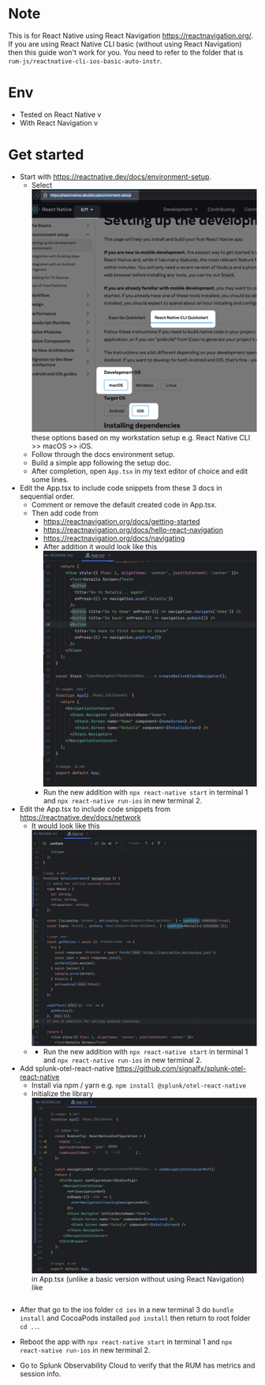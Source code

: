 # Note
This is for React Native using React Navigation https://reactnavigation.org/. If you are using React Native CLI basic (without using React Navigation) then this guide won't work for you. You need to refer to the folder that is `rum-js/reactnative-cli-ios-basic-auto-instr`.

# Env
- Tested on React Native v
- With React Navigation v

# Get started
- Start with https://reactnative.dev/docs/environment-setup.
    - Select ![](i1.png) these options based on my workstation setup e.g. React Native CLI >> macOS >> iOS.
    - Follow through the docs environment setup.
    - Build a simple app following the setup doc.
    - After completion, open `App.tsx` in my text editor of choice and edit some lines.
- Edit the App.tsx to include code snippets from these 3 docs in sequential order.
    - Comment or remove the default created code in App.tsx.
    - Then add code from
        - https://reactnavigation.org/docs/getting-started
        - https://reactnavigation.org/docs/hello-react-navigation
        - https://reactnavigation.org/docs/navigating
        - After addition it would look like this ![](i2.png)
        - Run the new addition with `npx react-native start` in terminal 1 and `npx react-native run-ios` in new terminal 2.
- Edit the App.tsx to include code snippets from https://reactnative.dev/docs/network
    - It would look like this ![](i3.png) 
    - - Run the new addition with `npx react-native start` in terminal 1 and `npx react-native run-ios` in new terminal 2.
- Add splunk-otel-react-native https://github.com/signalfx/splunk-otel-react-native
    - Install via npm / yarn e.g. `npm install @splunk/otel-react-native`
    - Initialize the library ![](i4.png) in App.tsx (unlike a basic version without using React Navigation) like 

```typescript

```

- After that go to the ios folder `cd ios` in a new terminal 3 do `bundle install` and CocoaPods installed `pod install` then return to root folder `cd ..`.

- Reboot the app with `npx react-native start` in terminal 1 and `npx react-native run-ios` in new terminal 2.

- Go to Splunk Observability Cloud to verify that the RUM has metrics and session info. 
